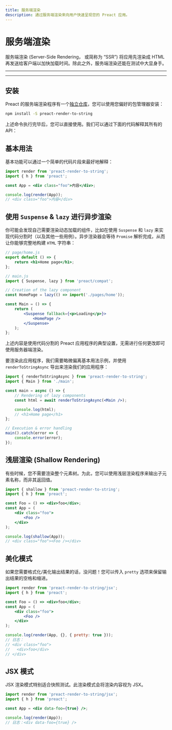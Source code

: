 ```yaml
---
title: 服务端渲染
description: 通过服务端渲染来向用户快速呈现您的 Preact 应用。
---
```


# 服务端渲染

服务端渲染 (Server-Side Rendering， 或简称为 “SSR”) 将应用先渲染成 HTML 再发送给客户端以加快加载时间。除此之外，服务端渲染还能在测试中大显身手。

---

<toc></toc>

---

## 安装

Preact 的服务端渲染程序有一个[独立仓库](https://github.com/preactjs/preact-render-to-string/)，您可以使用您偏好的包管理器安装：

```bash
npm install -S preact-render-to-string
```

上述命令执行完毕后，您可以直接使用。我们可以通过下面的代码解释其所有的 API：

## 基本用法

基本功能可以通过一个简单的代码片段来最好地解释：

```jsx
import render from 'preact-render-to-string';
import { h } from 'preact';

const App = <div class="foo">内容</div>;

console.log(render(App));
// <div class="foo">内容</div>
```

## 使用 `Suspense` & `lazy` 进行异步渲染

你可能会发现自己需要渲染动态加载的组件，比如在使用 `Suspense` 和 `lazy` 来实现代码分割时（以及其他一些用例）。异步渲染器会等待 `Promise` 解析完成，从而让你能够完整地构建 `HTML` 字符串：

```jsx
// page/home.js
export default () => {
	return <h1>Home page</h1>;
};
```

```jsx
// main.js
import { Suspense, lazy } from 'preact/compat';

// Creation of the lazy component
const HomePage = lazy(() => import('./pages/home'));

const Main = () => {
	return (
		<Suspense fallback={<p>Loading</p>}>
			<HomePage />
		</Suspense>
	);
};
```

上述内容是使用代码分割的 Preact 应用程序的典型设置，无需进行任何更改即可使用服务器端渲染。

要渲染此应用程序，我们需要略微偏离基本用法示例，并使用 `renderToStringAsync` 导出来渲染我们的应用程序：

```jsx
import { renderToStringAsync } from 'preact-render-to-string';
import { Main } from './main';

const main = async () => {
	// Rendering of lazy components
	const html = await renderToStringAsync(<Main />);

	console.log(html);
	// <h1>Home page</h1>
};

// Execution & error handling
main().catch(error => {
	console.error(error);
});
```

## 浅层渲染 (Shallow Rendering)

有些时候，您不需要渲染整个元素树。为此，您可以使用浅层渲染程序来输出子元素名称，而非其返回值。

```jsx
import { shallow } from 'preact-render-to-string';
import { h } from 'preact';

const Foo = () => <div>foo</div>;
const App = (
	<div class="foo">
		<Foo />
	</div>
);

console.log(shallow(App));
// <div class="foo"><Foo /></div>
```

## 美化模式

如果您需要格式化/美化输出结果的话，没问题！您可以传入 `pretty` 选项来保留输出结果的空格和缩进。

```jsx
import render from 'preact-render-to-string/jsx';
import { h } from 'preact';

const Foo = () => <div>foo</div>;
const App = (
	<div class="foo">
		<Foo />
	</div>
);

console.log(render(App, {}, { pretty: true }));
// 日志：
// <div class="foo">
//   <div>foo</div>
// </div>
```

## JSX 模式

JSX 渲染模式特别适合快照测试。此渲染模式会将渲染内容视为 JSX。

```jsx
import render from 'preact-render-to-string/jsx';
import { h } from 'preact';

const App = <div data-foo={true} />;

console.log(render(App));
// 日志：<div data-foo={true} />
```
